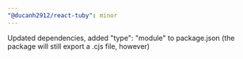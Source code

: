 ```yaml
---
"@ducanh2912/react-tuby": minor
---
```


Updated dependencies, added "type": "module" to package.json (the package will still export a .cjs file, however)
